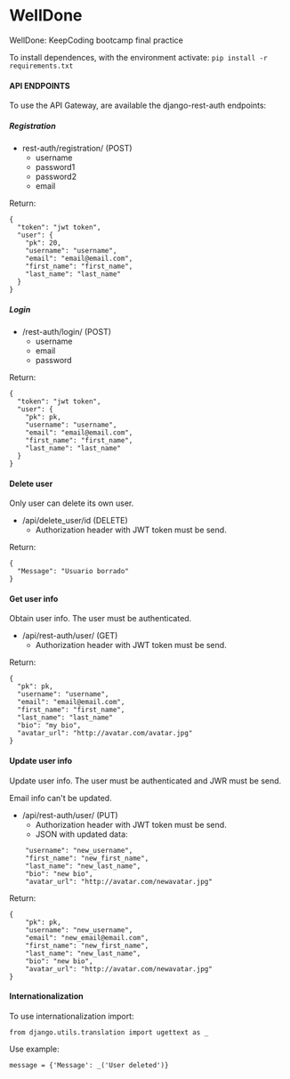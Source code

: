 # WellDone
WellDone: KeepCoding bootcamp final practice

To install dependences, with the environment activate:
```pip install -r requirements.txt```

#### API ENDPOINTS

To use the API Gateway, are available the django-rest-auth endpoints:

##### Registration
* rest-auth/registration/ (POST)
    * username
    * password1
    * password2
    * email

Return:
```
{
  "token": "jwt token",
  "user": {
    "pk": 20,
    "username": "username",
    "email": "email@email.com",
    "first_name": "first_name",
    "last_name": "last_name"
  }
}
```

##### Login
* /rest-auth/login/ (POST)
    * username
    * email
    * password

Return:
```
{
  "token": "jwt token",
  "user": {
    "pk": pk,
    "username": "username",
    "email": "email@email.com",
    "first_name": "first_name",
    "last_name": "last_name"
  }
}
```
#### Delete user
Only user can delete its own user.

* /api/delete_user/id (DELETE)
    * Authorization header with JWT token must be send.

Return:
```
{
  "Message": "Usuario borrado"
}
```

#### Get user info
Obtain user info. The user must be authenticated.

* /api/rest-auth/user/ (GET)
    * Authorization header with JWT token must be send.

Return:
```
{
  "pk": pk,
  "username": "username",
  "email": "email@email.com",
  "first_name": "first_name",
  "last_name": "last_name"
  "bio": "my bio",
  "avatar_url": "http://avatar.com/avatar.jpg"
}
```

#### Update user info
Update user info. The user must be authenticated and JWR must be send.

Email info can't be updated.

* /api/rest-auth/user/ (PUT)
    * Authorization header with JWT token must be send.
    * JSON with updated data:
```
    "username": "new_username",
    "first_name": "new_first_name",
    "last_name": "new_last_name",
    "bio": "new bio",
    "avatar_url": "http://avatar.com/newavatar.jpg"
```

Return:
```
{
    "pk": pk,
    "username": "new_username",
    "email": "new_email@email.com",
    "first_name": "new_first_name",
    "last_name": "new_last_name",
    "bio": "new bio",
    "avatar_url": "http://avatar.com/newavatar.jpg"
}
```

#### Internationalization
To use internationalization import:

```
from django.utils.translation import ugettext as _
```

Use example:

```
message = {'Message': _('User deleted')}
```


<!---
##### Create user (Signup)

*POST /api/0.1/signup*

To create a new user send a POST request to /api/0.1/signup with input body: { 'username', 'first_name', 'last_name', 'email', 'password' }

Result:
```
{
  "username": "my_username",
  "first_name": "my_first_name",
  "last_name": "my_last_name",
  "email": "my_email@amez.info",
  "password": "pbkd..."
}
```
##### Delete user

*DELETE /api/0.1/delete_user/id_user*

To delete a user, send a DELETE request to /api/0.1/delete_user/id_user.

Result:
```
"User deleted"
```
--->
